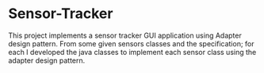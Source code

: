 # Sensor-Tracker

  This project implements a sensor tracker GUI application using Adapter design pattern. From some given sensors classes and the specification; for each I developed the java classes to implement each sensor class using the adapter design pattern. 
